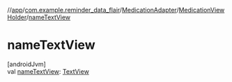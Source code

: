 //[app](../../../../index.md)/[com.example.reminder_data_flair](../../index.md)/[MedicationAdapter](../index.md)/[MedicationViewHolder](index.md)/[nameTextView](name-text-view.md)

# nameTextView

[androidJvm]\
val [nameTextView](name-text-view.md): [TextView](https://developer.android.com/reference/kotlin/android/widget/TextView.html)
